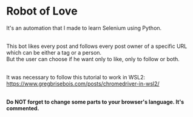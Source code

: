 # Robot of Love

It's an automation that I made to learn Selenium using Python.
<br><br>

This bot likes every post and follows every post owner of a specific URL which can be either a tag or a person.
<br>
But the user can choose if he want only to like, only to follow or both.
<br><br>

It was necessary to follow this tutorial to work in WSL2: https://www.gregbrisebois.com/posts/chromedriver-in-wsl2/
<br><br>

**Do NOT forget to change some parts to your browser's language. It's commented.**
<br>

